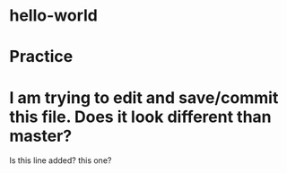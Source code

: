 # hello-world
Practice
=============================================
I am trying to edit and save/commit this file.
Does it look different than master?
=============================================
Is this line added?
this one?
